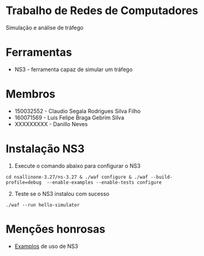 # Trabalho de Redes de Computadores

Simulação e análise de tráfego

# Ferramentas
 
+ NS3 - ferramenta capaz de simular um tráfego

# Membros

+ 150032552 - Claudio Segala Rodrigues Silva Filho
+ 160071569 - Luis Felipe Braga Gebrim Silva
+ XXXXXXXXX - Danillo Neves

# Instalação NS3

1. Execute o comando abaixo para configurar o NS3
```
cd nsallinone-3.27/ns-3.27 & ./waf configure & ./waf --build-profile=debug  --enable-examples --enable-tests configure
```
2. Teste se o NS3 instalou com sucesso 
```
./waf --run hello-simulator
```

# Menções honrosas

+ [Examplos](https://github.com/Gabrielcarvfer/NS3-CMake-project-example) de uso de NS3
